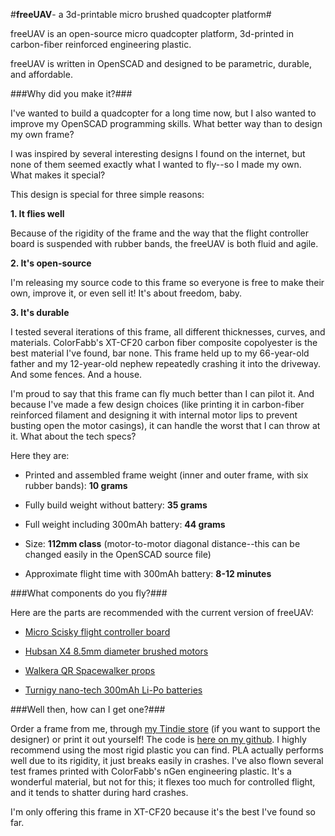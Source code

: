 #**freeUAV**- a 3d-printable micro brushed quadcopter platform#

freeUAV is an open-source micro quadcopter platform, 3d-printed in carbon-fiber reinforced engineering plastic.

freeUAV is written in OpenSCAD and designed to be parametric, durable, and affordable.

###Why did you make it?###

I've wanted to build a quadcopter for a long time now, but I also wanted to improve my OpenSCAD programming skills. What better way than to design my own frame?

I was inspired by several interesting designs I found on the internet, but none of them seemed exactly what I wanted to fly--so I made my own.
What makes it special?

This design is special for three simple reasons:

**1. It flies well**

Because of the rigidity of the frame and the way that the flight controller board is suspended with rubber bands, the freeUAV is both fluid and agile.

**2. It's open-source**

I'm releasing my source code to this frame so everyone is free to make their own, improve it, or even sell it! It's about freedom, baby.

**3. It's durable**

I tested several iterations of this frame, all different thicknesses, curves, and materials. ColorFabb's XT-CF20 carbon fiber composite copolyester is the best material I've found, bar none. This frame held up to my 66-year-old father and my 12-year-old nephew repeatedly crashing it into the driveway. And some fences. And a house.

I'm proud to say that this frame can fly much better than I can pilot it. And because I've made a few design choices (like printing it in carbon-fiber reinforced filament and designing it with internal motor lips to prevent busting open the motor casings), it can handle the worst that I can throw at it.
What about the tech specs?

Here they are:

* Printed and assembled frame weight (inner and outer frame, with six rubber bands): **10 grams**

* Fully build weight without battery: **35 grams**

* Full weight including 300mAh battery: **44 grams**

* Size: **112mm class** (motor-to-motor diagonal distance--this can be changed easily in the OpenSCAD source file)

* Approximate flight time with 300mAh battery: **8-12 minutes**

###What components do you fly?###

Here are the parts are recommended with the current version of freeUAV:

* [Micro Scisky flight controller board](http://www.banggood.com/Micro-Scisky-32bits-Brushed-Flight-Control-Board-Based-On-Naze-32-For-Quadcopters-p-1002341.html)

* [Hubsan X4 8.5mm diameter brushed motors](http://www.ebay.com/itm/141971019583)

* [Walkera QR Spacewalker props](http://www.ebay.com/itm/141735493973)

* [Turnigy nano-tech 300mAh Li-Po batteries](https://www.hobbyking.com/hobbyking/store/%5F%5F59257%5F%5FTurnigy%5Fnano%5Ftech%5F300mah%5F1S%5F45%5F90C%5FLipo%5FPack%5FFits%5FNine%5FEagles%5FSolo%5FPro%5F100%5FAR%5FWarehouse%5F.html)

###Well then, how can I get one?###

Order a frame from me, through [my Tindie store](https://www.tindie.com/stores/C_Blackstone/) (if you want to support the designer) or print it out yourself! The code is [here on my github](https://github.com/kyleseigler/freeUAV). I highly recommend using the most rigid plastic you can find. PLA actually performs well due to its rigidity, it just breaks easily in crashes. I've also flown several test frames printed with ColorFabb's nGen engineering plastic. It's a wonderful material, but not for this; it flexes too much for controlled flight, and it tends to shatter during hard crashes.

I'm only offering this frame in XT-CF20 because it's the best I've found so far.
